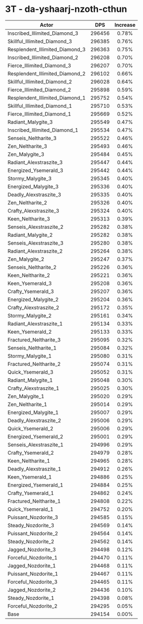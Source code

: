 # 3T - da-yshaarj-nzoth-cthun
| Actor | DPS | Increase |
|---|:---:|:---:|
|Inscribed_Illimited_Diamond_3|296456|0.78%|
|Skillful_Illimited_Diamond_3|296385|0.76%|
|Resplendent_Illimited_Diamond_3|296363|0.75%|
|Inscribed_Illimited_Diamond_2|296208|0.70%|
|Fierce_Illimited_Diamond_3|296207|0.70%|
|Resplendent_Illimited_Diamond_2|296102|0.66%|
|Skillful_Illimited_Diamond_2|296028|0.64%|
|Fierce_Illimited_Diamond_2|295898|0.59%|
|Resplendent_Illimited_Diamond_1|295752|0.54%|
|Skillful_Illimited_Diamond_1|295710|0.53%|
|Fierce_Illimited_Diamond_1|295669|0.52%|
|Radiant_Malygite_3|295549|0.47%|
|Inscribed_Illimited_Diamond_1|295534|0.47%|
|Senseis_Neltharite_3|295522|0.46%|
|Zen_Neltharite_3|295493|0.46%|
|Zen_Malygite_3|295484|0.45%|
|Radiant_Alexstraszite_3|295447|0.44%|
|Energized_Ysemerald_3|295442|0.44%|
|Stormy_Malygite_3|295345|0.40%|
|Energized_Malygite_3|295336|0.40%|
|Deadly_Alexstraszite_3|295335|0.40%|
|Zen_Neltharite_2|295326|0.40%|
|Crafty_Alexstraszite_3|295324|0.40%|
|Keen_Neltharite_3|295313|0.39%|
|Senseis_Alexstraszite_2|295282|0.38%|
|Radiant_Malygite_2|295282|0.38%|
|Senseis_Alexstraszite_3|295280|0.38%|
|Radiant_Alexstraszite_2|295264|0.38%|
|Zen_Malygite_2|295247|0.37%|
|Senseis_Neltharite_2|295226|0.36%|
|Keen_Neltharite_2|295221|0.36%|
|Keen_Ysemerald_3|295208|0.36%|
|Crafty_Ysemerald_3|295207|0.36%|
|Energized_Malygite_2|295204|0.36%|
|Crafty_Alexstraszite_2|295172|0.35%|
|Stormy_Malygite_2|295161|0.34%|
|Radiant_Alexstraszite_1|295134|0.33%|
|Keen_Ysemerald_2|295133|0.33%|
|Fractured_Neltharite_3|295095|0.32%|
|Senseis_Neltharite_1|295084|0.32%|
|Stormy_Malygite_1|295080|0.31%|
|Fractured_Neltharite_2|295074|0.31%|
|Quick_Ysemerald_3|295052|0.31%|
|Radiant_Malygite_1|295048|0.30%|
|Crafty_Alexstraszite_1|295025|0.30%|
|Zen_Malygite_1|295020|0.29%|
|Zen_Neltharite_1|295014|0.29%|
|Energized_Malygite_1|295007|0.29%|
|Deadly_Alexstraszite_2|295006|0.29%|
|Quick_Ysemerald_2|295006|0.29%|
|Energized_Ysemerald_2|295001|0.29%|
|Senseis_Alexstraszite_1|294996|0.29%|
|Crafty_Ysemerald_2|294979|0.28%|
|Keen_Neltharite_1|294965|0.28%|
|Deadly_Alexstraszite_1|294912|0.26%|
|Keen_Ysemerald_1|294886|0.25%|
|Energized_Ysemerald_1|294884|0.25%|
|Crafty_Ysemerald_1|294862|0.24%|
|Fractured_Neltharite_1|294808|0.22%|
|Quick_Ysemerald_1|294752|0.20%|
|Puissant_Nozdorite_3|294585|0.15%|
|Steady_Nozdorite_3|294569|0.14%|
|Puissant_Nozdorite_2|294564|0.14%|
|Steady_Nozdorite_2|294562|0.14%|
|Jagged_Nozdorite_3|294498|0.12%|
|Forceful_Nozdorite_1|294470|0.11%|
|Jagged_Nozdorite_1|294468|0.11%|
|Puissant_Nozdorite_1|294467|0.11%|
|Forceful_Nozdorite_3|294465|0.11%|
|Jagged_Nozdorite_2|294436|0.10%|
|Steady_Nozdorite_1|294398|0.08%|
|Forceful_Nozdorite_2|294295|0.05%|
|Base|294154|0.00%|
